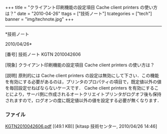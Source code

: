 ﻿+++
title = "クライアント印刷機能の設定項目 Cache client printers の使い方は？"
date = "2010-04-26"
ttags = ["技術ノート"]
tcategories = ["tech"]
banner = "img/technote.jpg"
+++

-----------------------------------------------------------------------------------------------------------------------------

*技術ノート

2010/04/26*


[番号]
技術ノート KGTN 2010042606

[現象]
クライアント印刷機能の設定項目 Cache client printers の使い方は？

[説明]
原則的には Cache client printers
の設定は無効にして下さい．この機能を有効にする必要があるのは，プリンタのプロパティの項目で，既定値以外の値を毎回設定せねばならないケースです．
Cache client printers
を有効にすることにより，サーバ側に作成されるオートクリエイトプリンタがログオフ後も保持されますので，ログオンの度に既定値以外の値を設定する必要が無くなります．


### ファイル

 
 


[KGTN2010042606.pdf](http://techreport.kitasp.net/attachments/download/155/KGTN2010042606.pdf)
 [(49.1 KB)] [kitasp 技術センター, 2010/04/26
14:46]


 


 

